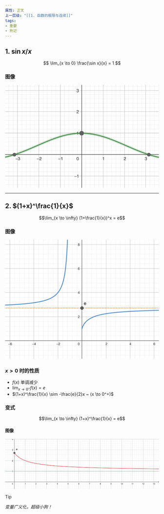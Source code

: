 ```yaml
---
属性: 正文
上一层级: "[[1. 函数的极限与连续]]"
tags:
- 重要
- 熟记
---
```


## 1. $\sin x / x$

$$ \lim_{x \to 0} \frac{\sin x}{x} = 1 $$

### 图像

![important_1](/assets/important_1.jpg)

---

## 2. $(1+x)^\frac{1}{x}$

$$\lim_{x \to \infty} (1+\frac{1}{x})^x = e$$

### 图像

![important_2](/assets/important_2.jpg)

### $x>0$ 时的性质

- $f(x)$ 单调减少
- $\lim_{x \to 0^+}f(x) = e$
- $(1+x)^\frac{1}{x} \sim -\frac{e}{2}x ~ (x \to 0^+)$

### 变式

$$\lim_{x \to \infty} (1+x)^\frac{1}{x} = e$$

#### 图像

![important_2](/assets/important_2-1.jpg)

> [!tip] 
> *变量广义化，超级小狗！*